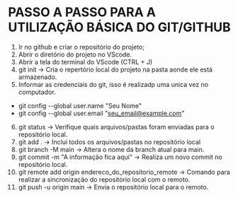 # PASSO A PASSO PARA A UTILIZAÇÃO BÁSICA DO GIT/GITHUB

1. Ir no github e criar o repositório do projeto;
2. Abrir o diretório do projeto no VScode.
3. Abrir a tela do terminal do VScode (CTRL + J)
4. git init -> Cria o repertório local do projeto na pasta aonde ele está armazenado.
5. Informar as credenciais do git, isso é realizadp uma unica vez no computador.
- git config --global user.name "Seu Nome"
- git config --global user.email "seu_email@example.com"
6. git status -> Verifique quais arquivos/pastas foram enviadas para o repositório local.
7. git add . -> Inclui todos os arquivos/pastas no repositório local
8. git branch -M main -> Altera o nome da branch atual para main.
9. git commit -m "A informação fica aqui" -> Realiza um novo commit no repositório local.
10. git remote add origin endereco_do_repositorio_remote -> Comando para realizar a sincronização do repositório local com o remoto.
11. git push -u origin main -> Envia o repositório local para o remoto. 